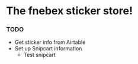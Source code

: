 # The fnebex sticker store!

### TODO

* Get sticker info from Airtable
* Set up Snipcart information
  * Test snipcart
